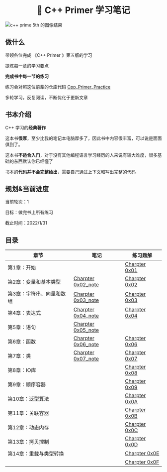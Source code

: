 <h1 align="center">📔 C++ Primer 学习笔记</h1>

![c++ prime 5th 的图像结果](https://s2.loli.net/2021/12/14/VSEWJ5crKF27tm9.jpg)



## 做什么

带领各位完成 《C++ Primer 》第五版的学习

提炼每一章的学习要点

**完成书中每一节的练习**

练习会对照这位前辈的仓库代码 [Cpp_Primer_Practice](https://github.com/applenob/Cpp_Primer_Practice)

多轮学习，反复阅读，不断优化于更新文章



## 书本介绍

C++ 学习的**经典著作**

这本书**很厚**，至少比我的笔记本电脑厚多了，因此书中内容很丰富，可以说是面面俱到了。

这本书**不适合入门**，对于没有其他编程语言学习经历的人来说有较大难度，很多基础的东西默认你已经懂了

书本的**代码并不会完整给出**，需要自己通过上下文和写出完整的代码



## 规划&当前进度

当前轮次：1

目标：做完书上所有练习

截止时间：2022/1/31

## 目录

| 章节                      | 笔记                                                         | 练习题解                                           |
| ------------------------- | ------------------------------------------------------------ | -------------------------------------------------- |
| 第1章：开始               |                                                              | [Charpter 0x01](/C++/C++primer/Charpter%200x01.md) |
| 第2章：变量和基本类型     | [Charpter 0x02_note](/C++/C++primer/Charpter%200x02_note.md) | [Charpter 0x02](/C++/C++primer/Charpter%200x02.md) |
| 第3章：字符串、向量和数组 | [Charpter 0x03_note](/C++/C++primer/Charpter%200x03_note.md) | [Charpter 0x03](/C++/C++primer/Charpter%200x03.md) |
| 第4章：表达式             | [Charpter 0x04_note](/C++/C++primer/Charpter%200x04_note.md) | [Charpter 0x04](/C++/C++primer/Charpter%200x04.md) |
| 第5章：语句               | [Charpter 0x05_note](/C++/C++primer/Charpter%200x05_note.md) |                                                    |
| 第6章：函数               | [Charpter 0x06_note](/C++/C++primer/Charpter%200x06_note.md) | [Charpter 0x06](/C++/C++primer/Charpter%200x06.md) |
| 第7章：类                 | [Charpter 0x07_note](/C++/C++primer/Charpter%200x07_note.md) | [Charpter 0x07](/C++/C++primer/Charpter%200x07.md) |
| 第8章：IO库               |                                                              | [Charpter 0x08](/C++/C++primer/Charpter%200x08.md) |
| 第9章：顺序容器           |                                                              | [Charpter 0x09](/C++/C++primer/Charpter%200x09.md) |
| 第10章：泛型算法          |                                                              | [Charpter 0x0A](/C++/C++primer/Charpter%200x0A.md) |
| 第11章：关联容器          |                                                              | [Charpter 0x0B](/C++/C++primer/Charpter%200x0B.md) |
| 第12章：动态内存          |                                                              | [Charpter 0x0C](/C++/C++primer/Charpter%200x0C.md) |
| 第13章：拷贝控制          |                                                              | [Charpter 0x0D](/C++/C++primer/Charpter%200x0D.md) |
| 第14章：重载与类型转换    |                                                              | [Charpter 0x0E](/C++/C++primer/Charpter%200x0E.md) |
|                           |                                                              | [Charpter 0x0F](/C++/C++primer/Charpter%200x0F.md) |

